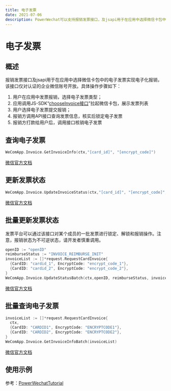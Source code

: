 ```yaml
---
title: 电子发票
date: 2021-07-06
description: PowerWechat可以支持报销发票接口，及jsapi用于在应用中选择微信卡包中的电子发票实现电子化报销
---
```


# 电子发票

## 概述

报销发票接口及jsapi用于在应用中选择微信卡包中的电子发票实现电子化报销，该接口仅对认证的企业微信账号开放。具体操作步骤如下：

1. 用户在应用中发票报销，选择电子发票类型；
2. 应用调用JS-SDK“[chooseInvoice接口](https://work.weixin.qq.com/api/doc/90000/90135/90283#10029/拉起电子发票列表)”拉起微信卡包，展示发票列表
3. 用户选择电子发票提交报销；
4. 报销方调用API接口查询发票信息，核实后锁定电子发票
5. 报销方打款给用户后，调用接口核销电子发票

## 查询电子发票

``` go
WeComApp.Invoice.GetInvoiceInfo(ctx,"[card_id]", "[encrypt_code]")
```

[微信官方文档](https://work.weixin.qq.com/api/doc/90000/90135/90284)

## 更新发票状态

``` go
WeComApp.Invoice.UpdateInvoiceStatus(ctx,"[card_id]", "[encrypt_code]", "[reimburse_status]")
```

[微信官方文档](https://work.weixin.qq.com/api/doc/90000/90135/90285)

## 批量更新发票状态

发票平台可以通过该接口对某个成员的一批发票进行锁定、解锁和报销操作。注意，报销状态为不可逆状态，请开发者慎重调用。

``` go
openID := "openID"
reimburseStatus := "INVOICE_REIMBURSE_INIT"
invoiceList := []*request.RequestCardInvoice{
  {CardID: "cardid_1", EncryptCode: "encrypt_code_1"},
  {CardID: "cardid_2", EncryptCode: "encrypt_code_2"},
}
WeComApp.Invoice.UpdateStatusBatch(ctx,openID, reimburseStatus, invoiceList)
```

[微信官方文档](https://work.weixin.qq.com/api/doc/90000/90135/90286)

## 批量查询电子发票

``` go
invoiceList := []*request.RequestCardInvoice{
  ctx,
  {CardID: "CARDID1", EncryptCode: "ENCRYPTCODE1"},
  {CardID: "CARDID2", EncryptCode: "ENCRYPTCODE2"},
}
WeComApp.Invoice.GetInvoiceInfoBatch(invoiceList)
```

[微信官方文档](https://work.weixin.qq.com/api/doc/90000/90135/90287)


## 使用示例
 
参考：[PowerWechatTutorial](https://github.com/ArtisanCloud/PowerWechatTutorial/blob/master/controllers/wecom/invoice.go)
